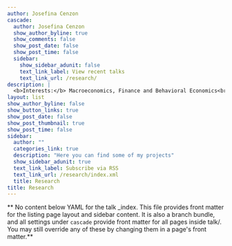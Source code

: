 ```yaml
---
author: Josefina Cenzon
cascade:
  author: Josefina Cenzon
  show_author_byline: true
  show_comments: false
  show_post_date: false
  show_post_time: false
  sidebar:
    show_sidebar_adunit: false
    text_link_label: View recent talks
    text_link_url: /research/
description: | 
  <b>Interests:</b> Macroeconomics, Finance and Behavioral Economics<br><br> I am particularly interested in understanding how individuals' beliefs may differ depending on personal experiences and how this resulting disagreement affects macroeconomic and financial outcomes, by using a combination of theory and empirical methods.
layout: list
show_author_byline: false
show_button_links: true
show_post_date: false
show_post_thumbnail: true
show_post_time: false
sidebar:
  author: ""
  categories_link: true
  description: "Here you can find some of my projects"
  show_sidebar_adunit: true
  text_link_label: Subscribe via RSS
  text_link_url: /research/index.xml
  title: Research
title: Research
---
```


** No content below YAML for the talk _index. This file provides front matter for the listing page layout and sidebar content. It is also a branch bundle, and all settings under `cascade` provide front matter for all pages inside talk/. You may still override any of these by changing them in a page's front matter.**
